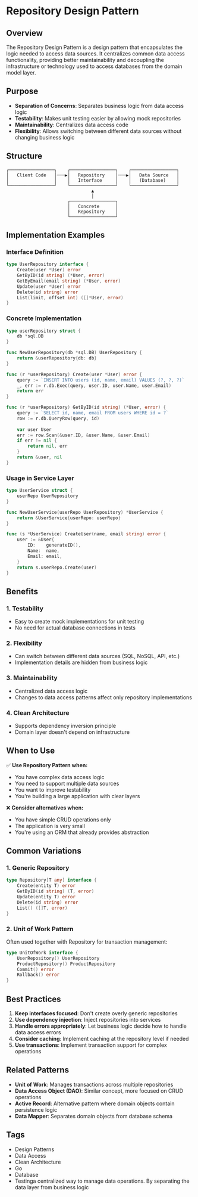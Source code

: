 # Repository Design Pattern

## Overview

The Repository Design Pattern is a design pattern that encapsulates the logic needed to access data sources. It centralizes common data access functionality, providing better maintainability and decoupling the infrastructure or technology used to access databases from the domain model layer.

## Purpose

- **Separation of Concerns**: Separates business logic from data access logic
- **Testability**: Makes unit testing easier by allowing mock repositories
- **Maintainability**: Centralizes data access code
- **Flexibility**: Allows switching between different data sources without changing business logic

## Structure

```text
┌─────────────────┐    ┌─────────────────┐    ┌─────────────────┐
│   Client Code   │───▶│   Repository    │───▶│   Data Source   │
│                 │    │   Interface     │    │   (Database)    │
└─────────────────┘    └─────────────────┘    └─────────────────┘
                                ▲
                                │
                       ┌─────────────────┐
                       │   Concrete      │
                       │   Repository    │
                       └─────────────────┘
```

## Implementation Examples

### Interface Definition

```go
type UserRepository interface {
    Create(user *User) error
    GetByID(id string) (*User, error)
    GetByEmail(email string) (*User, error)
    Update(user *User) error
    Delete(id string) error
    List(limit, offset int) ([]*User, error)
}
```

### Concrete Implementation

```go
type userRepository struct {
    db *sql.DB
}

func NewUserRepository(db *sql.DB) UserRepository {
    return &userRepository{db: db}
}

func (r *userRepository) Create(user *User) error {
    query := `INSERT INTO users (id, name, email) VALUES (?, ?, ?)`
    _, err := r.db.Exec(query, user.ID, user.Name, user.Email)
    return err
}

func (r *userRepository) GetByID(id string) (*User, error) {
    query := `SELECT id, name, email FROM users WHERE id = ?`
    row := r.db.QueryRow(query, id)
    
    var user User
    err := row.Scan(&user.ID, &user.Name, &user.Email)
    if err != nil {
        return nil, err
    }
    return &user, nil
}
```

### Usage in Service Layer

```go
type UserService struct {
    userRepo UserRepository
}

func NewUserService(userRepo UserRepository) *UserService {
    return &UserService{userRepo: userRepo}
}

func (s *UserService) CreateUser(name, email string) error {
    user := &User{
        ID:    generateID(),
        Name:  name,
        Email: email,
    }
    return s.userRepo.Create(user)
}
```

## Benefits

### 1. **Testability**

- Easy to create mock implementations for unit testing
- No need for actual database connections in tests

### 2. **Flexibility**

- Can switch between different data sources (SQL, NoSQL, API, etc.)
- Implementation details are hidden from business logic

### 3. **Maintainability**

- Centralized data access logic
- Changes to data access patterns affect only repository implementations

### 4. **Clean Architecture**

- Supports dependency inversion principle
- Domain layer doesn't depend on infrastructure

## When to Use

✅ **Use Repository Pattern when:**
- You have complex data access logic
- You need to support multiple data sources
- You want to improve testability
- You're building a large application with clear layers

❌ **Consider alternatives when:**
- You have simple CRUD operations only
- The application is very small
- You're using an ORM that already provides abstraction

## Common Variations

### 1. **Generic Repository**
```go
type Repository[T any] interface {
    Create(entity T) error
    GetByID(id string) (T, error)
    Update(entity T) error
    Delete(id string) error
    List() ([]T, error)
}
```

### 2. **Unit of Work Pattern**
Often used together with Repository for transaction management:

```go
type UnitOfWork interface {
    UserRepository() UserRepository
    ProductRepository() ProductRepository
    Commit() error
    Rollback() error
}
```

## Best Practices

1. **Keep interfaces focused**: Don't create overly generic repositories
2. **Use dependency injection**: Inject repositories into services
3. **Handle errors appropriately**: Let business logic decide how to handle data access errors
4. **Consider caching**: Implement caching at the repository level if needed
5. **Use transactions**: Implement transaction support for complex operations

## Related Patterns

- **Unit of Work**: Manages transactions across multiple repositories
- **Data Access Object (DAO)**: Similar concept, more focused on CRUD operations
- **Active Record**: Alternative pattern where domain objects contain persistence logic
- **Data Mapper**: Separates domain objects from database schema

## Tags

- Design Patterns
- Data Access
- Clean Architecture
- Go
- Database
- Testinga centralized way to manage data operations. By separating the data layer from business logic